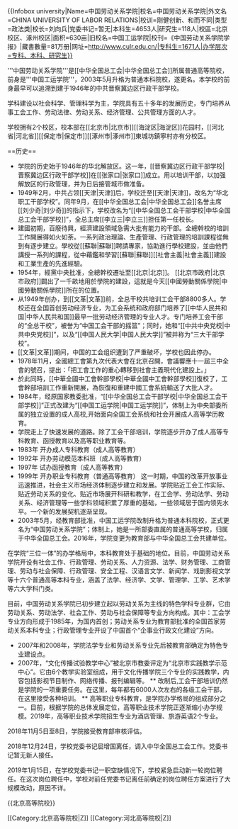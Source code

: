 {{Infobox university|Name=中国劳动关系学院|校名=中国劳动关系学院|外文名=CHINA UNIVERSITY OF LABOR RELATIONS|校训=刚健创新、和而不同|类型=政法类|校长=刘向兵|党委书记=暂无|本科生=4653人|研究生=118人|校區=北京校区、涿州校区|面积=630亩|旧校名=中国工运学院|校刊=《中国劳动关系学院学报》|藏書數量=81万册|网址=http://www.culr.edu.cn/|专科生=1671人|办学层次=专科、本科、研究生}}

'''中国劳动关系学院'''是[[中华全国总工会|中华全国总工会]]所属普通高等院校，前身是'''中国工运学院'''，2003年5月升格为普通本科院校，遂更名。本学校的前身最早可以追溯到建于1946年的中共晋察冀边区行政干部学校。

学科建设以社会科学、管理科学为主，学院具有五十多年的发展历史，专门培养从事工会工作、劳动法律、劳动关系、经济管理、公共管理方面的人才。

学校拥有2个校区，校本部在[[北京市|北京市]][[海淀区|海淀区]]花园村，[[河北省|河北省]][[保定市|保定市]][[涿州市|涿州市]]東城坊鎮寧村亦有分校区。

==历史==
* 学院的历史始于1946年的华北解放区。这一年，[[晋察冀边区行政干部学校|晋察冀边区行政干部学校]]在[[张家口|张家口]]成立。用以培训干部，以加强解放区的行政管理，并为日后接管城市做准备。
* 1949年2月，中共占领[[天津|天津]]后，学校迁至[[天津|天津]]，改名为“华北职工干部学校”。同年9月，在[[中华全国总工会|中华全国总工会]]名誉主席[[刘少奇|刘少奇]]的指示下，学校改名为“[[中华全国总工会干部学校|中华全国总工会干部学校]]”，全总主席[[李立三|李立三]]担任第一任校长。
* 建國初期，百廢待興，經濟建設領域急需大批有能力的干部。全總幹校的培訓工作開展得如火如荼。一系列政治理論、生產管理、行政管理的培訓課程從無到有逐步建立。學校從[[蘇聯|蘇聯]]聘請專家，協助進行學校建設，並由他們講授一系列的課程，從中藉鑑和學習[[蘇聯|蘇聯]][[社會主義|社會主義]]建設和工業生產的先進經驗。
* 1954年，經黨中央批准，全總幹校遷址至[[北京|北京]]。 [[北京市政府|北京市政府]]闢出了一千畝地用於學院的建設，這就是今天[[中國勞動關係學院|中國勞動關係學院]]所在的位置。
* 从1949年创办，到[[文革|文革]]前，全总干校共培训工会干部8800多人。学校还在全国首创劳动经济专业，为工会系统和政府部门培养了[[中华人民共和国|中华人民共和国]]最早一批劳动经济管理的专业人才。专门培养工会干部的“全总干校”，被誉为“中国工会干部的摇篮”；同时，她和“[[中共中央党校|中共中央党校]]”，以及“[[中国人民大学|中国人民大学]]”被并称为“三大干部学校”。
* [[文革|文革]]期间，中国的工会组织遭到了严重破坏，学校也因此停办。
* 1978年11月，全國總工會第九次代表大會在北京召開，會議響應十一屆三中全會的號召，提出：「把工會工作的重心轉移到社會主義現代化建設上。」
* 於此同時，[[中華全國中工會幹部學校|中華全國中工會幹部學校]]復校了，工會幹部培訓工作重新開展，為恢復和重建中國工會系統輸送了大批人才。
* 1984年，经原国家教委批准，“[[中华全国总工会干部学校|中华全国总工会干部学校]]”正式改建为“[[中国工运学院|中国工运学院]]”，体制上为中央部委所属的独立设置的成人高校,开始面向全国工会系统和社会开展成人高等学历教育。
* 学院走上了快速发展的道路。除了工会干部培训，学院逐步开办了成人高等专科教育、函授教育以及高等职业教育等。
* 1983年 开办成人专科教育（成人高等教育）
* 1992年 开办劳动模范本科班（成人高等教育）
* 1997年 试办函授教育（成人高等教育）
* 1999年 开办职业专科教育（普通高等教育）
这一时期，中国的改革开放事业迅速推进，社会主义市场经济体制逐步建立和发展。学院贴近工会工作实际、贴近劳动关系的变化、贴近市场展开科研和教学，在工会学、劳动法学、劳动关系、经济管理等一些学科领域积累了厚重的基础，一些领域居于国内领先水平。一个新的发展契机逐渐呈现。
* 2003年5月，经教育部批准，中国工运学院改制升格为普通本科院校，正式更名为“中国劳动关系学院”；体制上，她是一所部委直属的普通高等学校，归属于中华全国总工会。2016年，学院变更为教育部与中华全国总工会共建单位。

在学院“三位一体”的办学格局中，本科教育处于基础的地位。目前，中国劳动关系学院开设有社会工作、行政管理、劳动关系、人力资源、法学、财务管理、工商管理、劳动与社会保障、行政管理、安全工程、汉语言文学、新闻学、戏剧影视文学等十六个普通高等本科专业，涵盖了法学、经济学、文学、管理学、工学、艺术学等六大学科门类。

目前，中国劳动关系学院已初步建立起以劳动关系为主线的特色学科专业群，它由劳动关系、劳动法学、社会工作、劳动与社会保障等专业方向构成。其中：工会学专业方向形成于1985年，为国内首创；劳动关系专业为教育部批准的全国首家劳动关系本科专业；行政管理专业开设了中国首个“企事业行政文化建设”方向。
* 2007年和2008年，学院法学专业和劳动关系专业先后被教育部确定为特色专业建设点。
* 2007年，“文化传播试验教学中心”被北京市教委评定为“北京市实践教学示范中心”。它由6个教学实验室组成，用于文化传播学院三个专业的实践教学，内容包括影视节目制作、网络传播、报刊编辑等。
** 改制后,工会干部培训仍然是学院的一项重要任务。在这里，每年都有6000人次左右的各级工会干部，在这里接受各种培训。
** 高等职业专科教育，是学院办学格局的组成部分之一。目前，根据学院的总体发展定位，高等职业技术学院正逐渐缩小办学规模。2019年，高等职业技术学院招生专业为酒店管理、旅游英语2个专业。

2018年11月5日至8日，学院接受教育部审核评估。

2018年12月24日，学校党委书记屈增国离任，调入中华全国总工会工作。党委书记暂无新人接任。

2019年1月15日，在学校党委书记一职空缺情况下，学校紧急启动新一轮岗位聘任。在这次岗位聘任中，学校对前任党委书记离任前确定的岗位聘任方案进行了大规模改动，原因不详。


{{北京高等院校}}

[[Category:北京高等院校|Z]]
[[Category:河北高等院校|Z]]